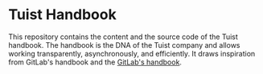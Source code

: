 # Tuist Handbook

This repository contains the content and the source code of the Tuist handbook. The handbook is the DNA of the Tuist company and allows working transparently, asynchronously, and efficiently. It draws inspiration from GitLab's handbook and the [GitLab's handbook](https://handbook.gitlab.com/).